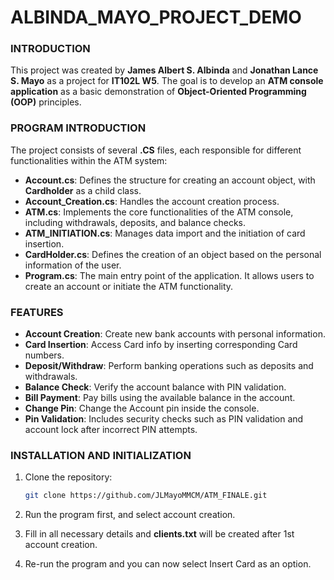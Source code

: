 # ALBINDA_MAYO_PROJECT_DEMO

### INTRODUCTION
This project was created by **James Albert S. Albinda** and **Jonathan Lance S. Mayo** as a project for **IT102L W5**. The goal is to develop an **ATM console application** as a basic demonstration of **Object-Oriented Programming (OOP)** principles.

### PROGRAM INTRODUCTION
The project consists of several **.CS** files, each responsible for different functionalities within the ATM system:

- **Account.cs**: Defines the structure for creating an account object, with **Cardholder** as a child class.
- **Account_Creation.cs**: Handles the account creation process.
- **ATM.cs**: Implements the core functionalities of the ATM console, including withdrawals, deposits, and balance checks.
- **ATM_INITIATION.cs**: Manages data import and the initiation of card insertion.
- **CardHolder.cs**: Defines the creation of an object based on the personal information of the user.
- **Program.cs**: The main entry point of the application. It allows users to create an account or initiate the ATM functionality.

### FEATURES
- **Account Creation**: Create new bank accounts with personal information.
- **Card Insertion**: Access Card info by inserting corresponding Card numbers.
- **Deposit/Withdraw**: Perform banking operations such as deposits and withdrawals.
- **Balance Check**: Verify the account balance with PIN validation.
- **Bill Payment**: Pay bills using the available balance in the account.
- **Change Pin**: Change the Account pin inside the console.
- **Pin Validation**: Includes security checks such as PIN validation and account lock after incorrect PIN attempts.

### INSTALLATION AND INITIALIZATION
1. Clone the repository:
   ```bash
   git clone https://github.com/JLMayoMMCM/ATM_FINALE.git
2. Run the program first, and select account creation.

3. Fill in all necessary details and **clients.txt** will be created after 1st account creation.

4. Re-run the program and you can now select Insert Card as an option.
